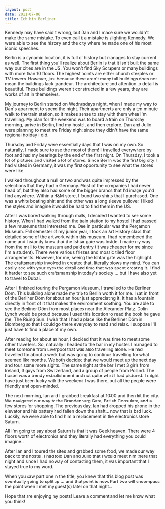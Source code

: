 ```yaml
---
layout: post
date: 2011-07-06
title: Ich bin Berliner
---
```

Kennedy may have said it wrong, but Dan and I made sure we wouldn't make the same mistake. To even call it a mistake is slighting Kennedy. We were able to see the history and the city where he made one of his most iconic speeches.

Berlin is a dynamic location, it is full of history but manages to stay current as well. The first thing you'll realize about Berlin is that it isn't built the same way our cities are in the US. You won't find Sky Scrapers or  many buildings with more than 10 floors. The highest points are either church steeples or TV towers. However, just because there aren't many tall buildings does not mean the buildings lack grandeur. The architecture and attention to detail is beautiful. These buildings weren't constructed in a few years, they are works of art in themselves.

My journey to Berlin started on Wednesdays night, when I made my way to Dan's apartment to spend the night. Their apartments are only a ten minute walk to the train station, so it makes sense to stay with them when I'm travelling. My plan for the weekend was to board a train on Thursday morning, arrive in Berlin, find my hostel, and then explore. Dan and Julio were planning to meet me Friday night since they didn't have the same regional holiday I did.

Thursday and Friday were essentially days that I was on my own. So naturally, I made sure to use the most of them! I travelled everywhere by foot and had my bearings by the end of the first night. On Thursday, I took a lot of pictures and visited a lot of stores. Since Berlin was the first big city I had visited in Germany, it was my first opportunity to see what the stores were like.

I walked throughout a mall or two and was quite impressed by the selections that they had in Germany. Most of the companies I had never head of, but they also had some of the bigger brands that I'd image you'd find anywhere. Within a H&M store, I found two shirts that I purchased. One was a white boating shirt and the other was a long sleeve pullover. I liked the styles and imagine it would be hard to find them in the US.

After I was bored walking through malls, I decided I wanted to see some history. When I had walked from the train station to my hostel I had passed a few museums that interested me. One in particular was the Pergamon Museum. Fall semester of my junior year, I took an Art History class that detailed some of the art work within this museum. I had remembered the name and instantly knew that the Ishtar gate was inside. I made my way from the mall to the museum and paid entry (It was cheaper for me since I'm a student). There were various friezes and mosaic tiled floor arrangements. However, for me, seeing the Ishtar gate was the highlight. The craftsmanship involved in created that, literally blows my mind. You can easily see with your eyes the detail and time that was spent creating it. I find it harder to see such craftsmanship in today's society ... but I have also yet to travel to Dubai.

After I finished touring the Pergamon Museum, I travelled to the Berliner Döm. This building alone made my trip to Berlin worth it for me. I sat in front of the Berliner Döm for about an hour just appreciating it. It has a fountain directly in front of it that makes the environment soothing. You are able to see the Berliner Döm from most places near the Alexander Platz. Colin Lynch would be proud because I used this location to read the book he gave me, The Rising Sun. I wish that I had a place like the Berliner Döm in Blomberg so that I could go there everyday to read and relax. I suppose I'll just have to find a place of my own.

After reading for about an hour, I decided that it was time to meet some other travellers. So, naturally I headed to the bar in my hostel. I managed to meet someone from Liverpool that was also travelling alone. He had travelled for about a week but was going to continue travelling for what seemed like months. We both decided that we would meet up the next day and tour some more sights. The same night at the bar I met 3 girls from Ireland, 3 guys from Switzerland, and a group of people from Poland. The hostel was a trendy establishment and not quite what I had pictured. I might have just been lucky with the weekend I was there, but all the people were friendly and open-minded.

The next morning, Ian and I grabbed breakfast at 10:00 and then hit the city. We navigated our way to the Brandenburg Gate, British Consulate, and a few stores for shopping. The previous day, Ian had dropped his phone in the elevator and his battery had fallen down the shaft... now that is bad luck. Luckily, we were able to find him a replacement in the electronics store Saturn.

All I'm going to say about Saturn is that it was Geek heaven. There were 4 floors worth of electronics and they literally had everything you could imagine..

After Ian and I toured the sites and grabbed some food, we made our way back to the hostel. I had told Dan and Julio that I would meet him there that night and since I had no way of contacting them, it was important that I stayed true to my word.

When you saw part one in the title, you knew that this blog post was eventually going to split up ... and that point is now. Part two will encompass the point when I met my guest(s) later on that night...

Hope that are enjoying my posts! Leave a comment and let me know what you think!

